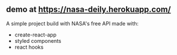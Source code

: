 ## demo at https://nasa-deily.herokuapp.com/ 

A simple project build with NASA's free API
made with:
- create-react-app
- styled components
- react hooks
